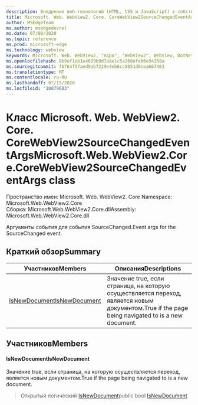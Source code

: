 ```yaml
---
description: Внедрение веб-технологий (HTML, CSS и JavaScript) в собственные приложения с помощью элемента управления Microsoft Edge WebView2
title: Microsoft. Web. WebView2. Core. CoreWebView2SourceChangedEventArgs
author: MSEdgeTeam
ms.author: msedgedevrel
ms.date: 07/08/2020
ms.topic: reference
ms.prod: microsoft-edge
ms.technology: webview
keywords: Microsoft. Web. WebView2, "ядро", "WebView2", WebView, DotNet, WPF, WinForms, App, EDGE, CoreWebView2, CoreWebView2Controller, браузерный элемент управления, EDGE HTML, Microsoft. Web. WebView2
ms.openlocfilehash: 8b9ef1eb1e4639b9d7a8e1c5a260efe66e94358a
ms.sourcegitcommit: f6764f57aed9ab7229e4eb6cc8851d0cea667403
ms.translationtype: MT
ms.contentlocale: ru-RU
ms.lasthandoff: 07/15/2020
ms.locfileid: "10879683"
---
```

# <span data-ttu-id="8718e-104">Класс Microsoft. Web. WebView2. Core. CoreWebView2SourceChangedEventArgs</span><span class="sxs-lookup"><span data-stu-id="8718e-104">Microsoft.Web.WebView2.Core.CoreWebView2SourceChangedEventArgs class</span></span> 

<span data-ttu-id="8718e-105">Пространство имен: Microsoft. Web. WebView2. Core </span><span class="sxs-lookup"><span data-stu-id="8718e-105">Namespace: Microsoft.Web.WebView2.Core</span></span>\
<span data-ttu-id="8718e-106">Сборка: Microsoft.Web.WebView2.Core.dll</span><span class="sxs-lookup"><span data-stu-id="8718e-106">Assembly: Microsoft.Web.WebView2.Core.dll</span></span>

<span data-ttu-id="8718e-107">Аргументы события для события SourceChanged.</span><span class="sxs-lookup"><span data-stu-id="8718e-107">Event args for the SourceChanged event.</span></span>

## <span data-ttu-id="8718e-108">Краткий обзор</span><span class="sxs-lookup"><span data-stu-id="8718e-108">Summary</span></span>

 <span data-ttu-id="8718e-109">Участников</span><span class="sxs-lookup"><span data-stu-id="8718e-109">Members</span></span>                        | <span data-ttu-id="8718e-110">Описания</span><span class="sxs-lookup"><span data-stu-id="8718e-110">Descriptions</span></span>
--------------------------------|---------------------------------------------
[<span data-ttu-id="8718e-111">IsNewDocument</span><span class="sxs-lookup"><span data-stu-id="8718e-111">IsNewDocument</span></span>](#isnewdocument) | <span data-ttu-id="8718e-112">Значение true, если страница, на которую осуществляется переход, является новым документом.</span><span class="sxs-lookup"><span data-stu-id="8718e-112">True if the page being navigated to is a new document.</span></span>

## <span data-ttu-id="8718e-113">Участников</span><span class="sxs-lookup"><span data-stu-id="8718e-113">Members</span></span>

#### <span data-ttu-id="8718e-114">IsNewDocument</span><span class="sxs-lookup"><span data-stu-id="8718e-114">IsNewDocument</span></span> 

<span data-ttu-id="8718e-115">Значение true, если страница, на которую осуществляется переход, является новым документом.</span><span class="sxs-lookup"><span data-stu-id="8718e-115">True if the page being navigated to is a new document.</span></span>

> <span data-ttu-id="8718e-116">Открытый логический [IsNewDocument](#isnewdocument)</span><span class="sxs-lookup"><span data-stu-id="8718e-116">public bool [IsNewDocument](#isnewdocument)</span></span>

